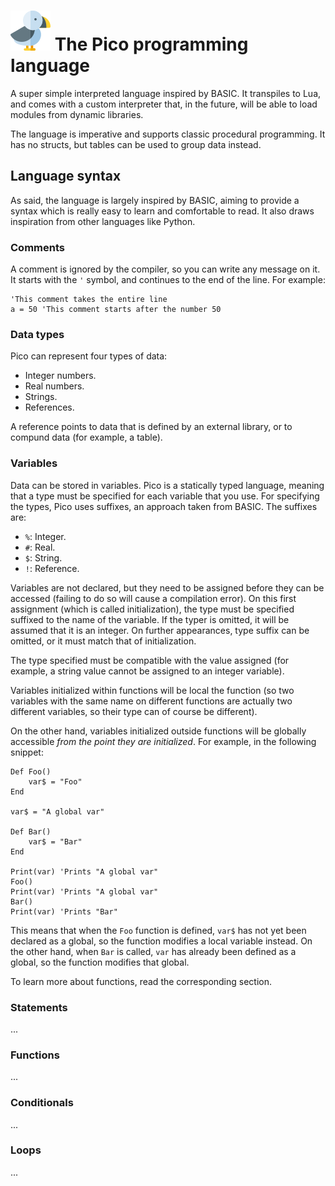 # ![pico](logo.png) The Pico programming language

A super simple interpreted language inspired by BASIC. It transpiles to Lua, and comes with a
custom interpreter that, in the future, will be able to load modules from dynamic libraries.

The language is imperative and supports classic procedural programming. It has no structs, but
tables can be used to group data instead.

## Language syntax

As said, the language is largely inspired by BASIC, aiming to provide a syntax which is really easy
to learn and comfortable to read. It also draws inspiration from other languages like Python.

### Comments

A comment is ignored by the compiler, so you can write any message on it. It starts with the `'`
symbol, and continues to the end of the line. For example:

```
'This comment takes the entire line
a = 50 'This comment starts after the number 50
```

### Data types

Pico can represent four types of data:

* Integer numbers.
* Real numbers.
* Strings.
* References.

A reference points to data that is defined by an external library, or to compund data
(for example, a table).

### Variables

Data can be stored in variables. Pico is a statically typed language, meaning that a type must be
specified for each variable that you use. For specifying the types, Pico uses suffixes, an approach
taken from BASIC. The suffixes are:

* `%`: Integer.
* `#`: Real.
* `$`: String.
* `!`: Reference.

Variables are not declared, but they need to be assigned before they can be accessed (failing to do
so will cause a compilation error). On this first assignment (which is called initialization), the
type must be specified suffixed to the name of the variable. If the typer is omitted, it will be
assumed that it is an integer. On further appearances, type suffix can be omitted, or it must match
that of initialization.

The type specified must be compatible with the value assigned (for example, a string value cannot
be assigned to an integer variable).

Variables initialized within functions will be local the function (so two variables with the same
name on different functions are actually two different variables, so their type can of course be
different).

On the other hand, variables initialized outside functions will be globally accessible *from the
point they are initialized*. For example, in the following snippet:

```
Def Foo()
    var$ = "Foo"
End

var$ = "A global var"

Def Bar()
    var$ = "Bar"
End

Print(var) 'Prints "A global var"
Foo()
Print(var) 'Prints "A global var"
Bar()
Print(var) 'Prints "Bar"
```

This means that when the `Foo` function is defined, `var$` has not yet been declared as a global,
so the function modifies a local variable instead. On the other hand, when `Bar` is called, `var`
has already been defined as a global, so the function modifies that global.

To learn more about functions, read the corresponding section.

### Statements

...

### Functions

...

### Conditionals

...

### Loops

...